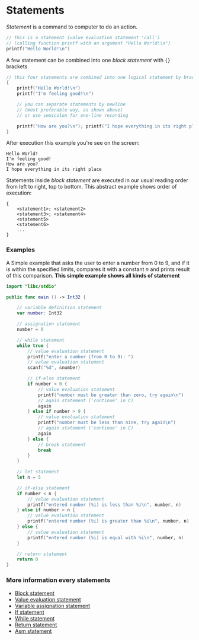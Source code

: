 # Statements


*Statement* is a command to computer to do an action.
```swift
// this is a statement (value evaluation statement 'call')
// (calling function printf with an argument "Hello World!\n")
printf("Hello World!\n")
```

A few statement can be combined into one *block statement* with `{}` brackets
```swift
// this four statements are combined into one logical statement by braces
{
	printf("Hello World!\n")
	printf("I'm feeling good!\n")

	// you can separate statements by newline
	// (most preferable way, as shown above)
	// or use semicolon for one-line recording

	printf("How are you?\n"); printf("I hope everything in its right place\n")
}
```

After execution this example you're see on the screen:

```
Hello World!
I'm feeling good!
How are you?
I hope everything in its right place
```

Statements inside *block statement* are executed in our usual reading order from left to right, top to bottom. This abstract example shows order of execution:

```
{
	<statement1>; <statement2>
	<statement3>; <statement4>
	<statement5>
	<statement6>
	...
}
```


### Examples

A Simple example that asks the user to enter a number from 0 to 9, and if it is within the specified limits, compares it with a constant *n* and prints result of this comparison. **This simple example shows all kinds of statement**

```swift
import "libc/stdio"

public func main () -> Int32 {

	// variable definition statement
	var number: Int32

	// assignation statement
	number = 0

	// while statement
	while true {
		// value evaluation statement
		printf("enter a number (from 0 to 9): ")
		// value evaluation statement
		scanf("%d", &number)

		// if-else statement
		if number < 0 {
			// value evaluation statement
			printf("number must be greater than zero, try again\n")
			// again statement ('continue' in C)
			again
		} else if number > 9 {
			// value evaluation statement
			printf("number must be less than nine, try again\n")
			// again statement ('continue' in C)
			again
		} else {
			// break statement
			break
		}
	}

	// let statement
	let n = 5

	// if-else statement
	if number < n {
		// value evaluation statement
		printf("entered number (%i) is less than %i\n", number, n)
	} else if number > n {
		// value evaluation statement
		printf("entered number (%i) is greater than %i\n", number, n)
	} else {
		// value evaluation statement
		printf("entered number (%i) is equal with %i\n", number, n)
	}

	// return statement
	return 0
}
```


### More information every statements

  * [Block statement](./block.md)
  * [Value evaluation statement](./eval.md)
  * [Variable assignation statement](./assign.md)
  * [If statement](./if.md)
  * [While statement](./while.md)
  * [Return statement](./return.md)
  * [Asm statement](./asm_inline.md)

